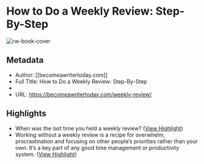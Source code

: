 # How to Do a Weekly Review: Step-By-Step

![rw-book-cover](https://readwise-assets.s3.amazonaws.com/static/images/article0.00998d930354.png)

## Metadata
- Author: [[becomeawritertoday.com]]
- Full Title: How to Do a Weekly Review: Step-By-Step
- 
- URL: https://becomeawritertoday.com/weekly-review/

## Highlights
- When was the last time you held a weekly review? ([View Highlight](https://instapaper.com/read/1383967782/15391646))
- Working without a weekly review is a recipe for overwhelm, procrastination and focusing on other people’s priorities rather than your own. It’s a key part of any good time management or productivity system. ([View Highlight](https://instapaper.com/read/1383967782/15391647))
